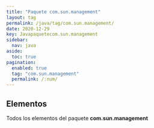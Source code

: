 ```yaml
---
title: "Paquete com.sun.management"
layout: tag
permalink: /java/tag/com.sun.management/
date: 2020-12-29
key: Javapaquetecom.sun.management
sidebar: 
  nav: java
aside: 
  toc: true
pagination: 
  enabled: true
  tag: "com.sun.management"
  permalink: /:num/
---
```


<h2>Elementos</h2>
Todos los elementos del paquete <strong>com.sun.management</strong>

